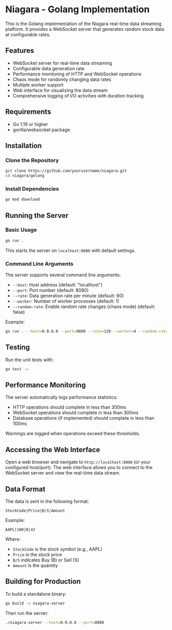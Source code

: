 # Niagara - Golang Implementation

This is the Golang implementation of the Niagara real-time data streaming platform. It provides a WebSocket server that generates random stock data at configurable rates.

## Features

- WebSocket server for real-time data streaming
- Configurable data generation rate
- Performance monitoring of HTTP and WebSocket operations
- Chaos mode for randomly changing data rates
- Multiple worker support
- Web interface for visualizing the data stream
- Comprehensive logging of I/O activities with duration tracking

## Requirements

- Go 1.19 or higher
- gorilla/websocket package

## Installation

### Clone the Repository

```bash
git clone https://github.com/yourusername/niagara.git
cd niagara/golang
```

### Install Dependencies

```bash
go mod download
```

## Running the Server

### Basic Usage

```bash
go run .
```

This starts the server on `localhost:8080` with default settings.

### Command Line Arguments

The server supports several command line arguments:

- `--host`: Host address (default: "localhost")
- `--port`: Port number (default: 8080)
- `--rate`: Data generation rate per minute (default: 60)
- `--worker`: Number of worker processes (default: 1)
- `--random-rate`: Enable random rate changes (chaos mode) (default: false)

Example:

```bash
go run . --host=0.0.0.0 --port=9090 --rate=120 --worker=4 --random-rate=true
```

## Testing

Run the unit tests with:

```bash
go test -v
```

## Performance Monitoring

The server automatically logs performance statistics:

- HTTP operations should complete in less than 300ms
- WebSocket operations should complete in less than 300ms
- Database operations (if implemented) should complete in less than 100ms

Warnings are logged when operations exceed these thresholds.

## Accessing the Web Interface

Open a web browser and navigate to `http://localhost:8080` (or your configured host/port).
The web interface allows you to connect to the WebSocket server and view the real-time data stream.

## Data Format

The data is sent in the following format:

```text
StockCode|Price|B/S|Amount
```

Example:

```text
AAPL|100|B|42
```

Where:

- `StockCode` is the stock symbol (e.g., AAPL)
- `Price` is the stock price
- `B/S` indicates Buy (B) or Sell (S)
- `Amount` is the quantity

## Building for Production

To build a standalone binary:

```bash
go build -o niagara-server
```

Then run the server:

```bash
./niagara-server --host=0.0.0.0 --port=8080
```
